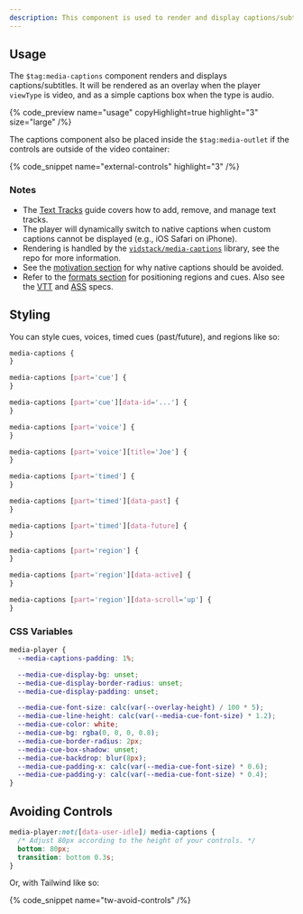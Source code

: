 ```yaml
---
description: This component is used to render and display captions/subtitles.
---
```


## Usage

The `$tag:media-captions` component renders and displays captions/subtitles. It will be rendered
as an overlay when the player `viewType` is video, and as a simple captions box when the
type is audio.

{% code_preview name="usage" copyHighlight=true highlight="3" size="large" /%}

The captions component also be placed inside the `$tag:media-outlet` if the controls are outside
of the video container:

{% code_snippet name="external-controls" highlight="3" /%}

### Notes

- The [Text Tracks](/docs/player/core-concepts/text-tracks) guide covers how to add, remove, and
  manage text tracks.
- The player will dynamically switch to native captions when custom captions cannot be
  displayed (e.g., iOS Safari on iPhone).
- Rendering is handled by the [`vidstack/media-captions`](https://github.com/vidstack/media-captions)
  library, see the repo for more information.
- See the [motivation section](https://github.com/vidstack/media-captions#motivation) for why native
  captions should be avoided.
- Refer to the [formats section](https://github.com/vidstack/media-captions#vtt) for positioning
  regions and cues. Also see the [VTT](https://developer.mozilla.org/en-US/docs/Web/API/WebVTT_API)
  and [ASS](https://fileformats.fandom.com/wiki/SubStation_Alpha) specs.

## Styling

You can style cues, voices, timed cues (past/future), and regions like so:

```css
media-captions {
}

media-captions [part='cue'] {
}

media-captions [part='cue'][data-id='...'] {
}

media-captions [part='voice'] {
}

media-captions [part='voice'][title='Joe'] {
}

media-captions [part='timed'] {
}

media-captions [part='timed'][data-past] {
}

media-captions [part='timed'][data-future] {
}

media-captions [part='region'] {
}

media-captions [part='region'][data-active] {
}

media-captions [part='region'][data-scroll='up'] {
}
```

### CSS Variables

```css {% copy=true %}
media-player {
  --media-captions-padding: 1%;

  --media-cue-display-bg: unset;
  --media-cue-display-border-radius: unset;
  --media-cue-display-padding: unset;

  --media-cue-font-size: calc(var(--overlay-height) / 100 * 5);
  --media-cue-line-height: calc(var(--media-cue-font-size) * 1.2);
  --media-cue-color: white;
  --media-cue-bg: rgba(0, 0, 0, 0.8);
  --media-cue-border-radius: 2px;
  --media-cue-box-shadow: unset;
  --media-cue-backdrop: blur(8px);
  --media-cue-padding-x: calc(var(--media-cue-font-size) * 0.6);
  --media-cue-padding-y: calc(var(--media-cue-font-size) * 0.4);
}
```

## Avoiding Controls

```css
media-player:not([data-user-idle]) media-captions {
  /* Adjust 80px according to the height of your controls. */
  bottom: 80px;
  transition: bottom 0.3s;
}
```

Or, with Tailwind like so:

{% code_snippet name="tw-avoid-controls" /%}
